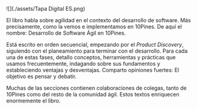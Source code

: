 ![](./assets/Tapa Digital ES.png)



El libro habla sobre agilidad en el contexto del desarrollo de software. Más precisamente, como la vemos e implementamos en 10Pines. De aquí el nombre: Desarrollo de Software Ágil en 10Pines.

Está escrito en orden secuencial, empezando por el *Product Discovery*, siguiendo con el planeamiento para terminar con el desarrollo. Para cada una de estas fases, detallo conceptos, herramientas y prácticas que usamos frecuentemente, indagando sobre sus fundamentos y estableciendo ventajas y desventajas. Comparto opiniones fuertes: El objetivo es pensar y debatir.

Muchas de las secciones contienen colaboraciones de colegas, tanto de 10Pines como del resto de la comunidad ágil. Estos textos enriquecen enormemente el libro.



